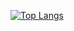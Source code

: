 [![Top Langs](https://github-readme-stats.vercel.app/api/top-langs/?username=toshiki-haraguchi&layout=compact)](https://github.com/anuraghazra/github-readme-stats)
